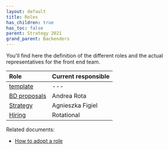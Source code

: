 ```yaml
---
layout: default
title: Roles
has_children: true
has_toc: false
parent: Strategy 2021
grand_parent: Backenders
---
```


You'll find here the definition of the different roles and the actual representatives for the front end team.

| Role | Current responsible |
|:--|:--|
| [template](/devismos/docs/backenders/strategy-2021/roles/template) | --- |
| [BD proposals](/devismos/docs/backenders/strategy-2021/roles/business-development-proposals) | Andrea Rota |
| [Strategy](/devismos/docs/backenders/strategy-2021/roles/strategy) | Agnieszka Figiel |
| [Hiring](/devismos/docs/backenders/strategy-2021/roles/hiring) | Rotational |

Related documents:

* [How to adopt a role](/devismos/docs/guidelines/role-adoption)